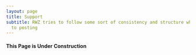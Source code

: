 ```yaml
---
layout: page
title: Support
subtitle: RWZ tries to follow some sort of consistency and structure when it comes
  to posting
---
```



#### This Page is Under Construction
